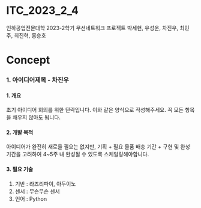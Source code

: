 # ITC_2023_2_4

인하공업전문대학 2023-2학기 무선네트워크 프로젝트
박세현, 유성운, 차진우, 최민주, 최진혁, 홍승호

# Concept

### 1. 아이디어제목 - 차진우

#### 1. 개요

초기 아이디어 회의를 위한 단락입니다.  이와 같은 양식으로 작성해주세요. 꼭 모든 항목을 채우지 않아도 됩니다.
#### 2. 개발 목적

아이디어가 완전히 새로울 필요는 없지만, 기획 + 필요 물품 배송 기간 +  구현 및 완성 기간을 고려하여 4~5주 내 완성될 수 있도록 스케일링해야합니다. 
#### 3. 필요 기술

1. 기반 : 라즈리파이, 아두이노
2. 센서 : 무슨무슨 센서
3. 언어 : Python


